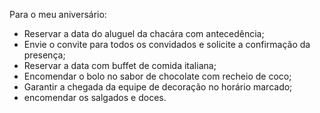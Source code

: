 Para o meu aniversário:

- Reservar a data do aluguel da chacára com antecedência;
- Envie o convite para todos os convidados e solicite a confirmação da presença;
- Reservar a data com buffet de comida italiana;
- Encomendar o bolo no sabor de chocolate com recheio de coco;
- Garantir a chegada da equipe de decoração no horário marcado;
- encomendar os salgados e doces.
